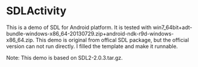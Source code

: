 SDLActivity
===========

This is a demo of SDL for Android platform. It is tested with win7_64bit+adt-bundle-windows-x86_64-20130729.zip+android-ndk-r9d-windows-x86_64.zip. This demo is original from offical SDL package, but the official version can not run directly. I filled the template and make it runnable.

Note: This demo is based on SDL2-2.0.3.tar.gz.
